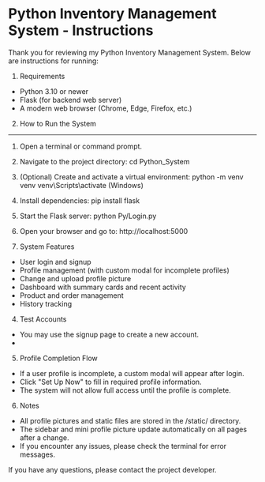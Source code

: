Python Inventory Management System - Instructions
=========================================================

Thank you for reviewing my Python Inventory Management System. Below are instructions for running:

1. Requirements
- Python 3.10 or newer
- Flask (for backend web server)
- A modern web browser (Chrome, Edge, Firefox, etc.)

2. How to Run the System
---------------------------
1. Open a terminal or command prompt.
2. Navigate to the project directory:
   cd Python_System
3. (Optional) Create and activate a virtual environment:
   python -m venv venv
   venv\Scripts\activate   (Windows)
4. Install dependencies:
   pip install flask
5. Start the Flask server:
   python Py/Login.py
6. Open your browser and go to:
   http://localhost:5000

3. System Features

- User login and signup
- Profile management (with custom modal for incomplete profiles)
- Change and upload profile picture
- Dashboard with summary cards and recent activity
- Product and order management
- History tracking

4. Test Accounts

- You may use the signup page to create a new account.
- 
5. Profile Completion Flow

- If a user profile is incomplete, a custom modal will appear after login.
- Click "Set Up Now" to fill in required profile information.
- The system will not allow full access until the profile is complete.

6. Notes

- All profile pictures and static files are stored in the /static/ directory.
- The sidebar and mini profile picture update automatically on all pages after a change.
- If you encounter any issues, please check the terminal for error messages.

If you have any questions, please contact the project developer.
